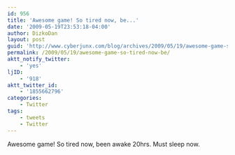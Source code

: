 ```yaml
---
id: 956
title: 'Awesome game! So tired now, be...'
date: '2009-05-19T23:53:18-04:00'
author: DizkoDan
layout: post
guid: 'http://www.cyberjunx.com/blog/archives/2009/05/19/awesome-game-so-tired-now-be/'
permalink: /2009/05/19/awesome-game-so-tired-now-be/
aktt_notify_twitter:
    - 'yes'
ljID:
    - '918'
aktt_twitter_id:
    - '1855662796'
categories:
    - Twitter
tags:
    - tweets
    - Twitter
---
```


Awesome game! So tired now, been awake 20hrs. Must sleep now.